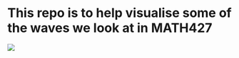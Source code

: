 # This repo is to help visualise some of the waves we look at in MATH427
<img src=https://github.com/willbarnfield/Travelling-waves/blob/main/one_triangle_travelling_wave.gif\>
